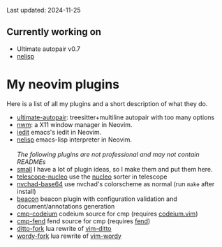 Last updated: 2024-11-25
## Currently working on
+ Ultimate autopair v0.7
+ [nelisp](https://github.com/altermo/nelisp)
<!-- Nothing. -->
<!--#### Neovim wayland window manager
Currently I still have not got a singular window to display. The project is currently using wlroots. When the project is complete, it will replace the existing [nxwm](https://github.com/altermo/nxwm) repository, and the repository will be renamed to `nwm`(Neovim window manager). The progress on this is slow, as I have no idea what I'm doing. \
Current status: still have no window displayed on screen and random crashes-->
# My neovim plugins
Here is a list of all my plugins and a short description of what they do.
+ [ultimate-autopair](https://github.com/altermo/ultimate-autopair.nvim): treesitter+multiline autopair with too many options
+ [nwm](https://github.com/altermo/nwm): a X11 window manager in Neovim.
+ [iedit](https://github.com/altermo/iedit.nvim) emacs's iedit in Neovim.
+ [nelisp](https://github.com/altermo/nelisp) emacs-lisp interpreter in Neovim. \
  \
  *The following plugins are not professional and may not contain READMEs*
+ [small](https://github.com/altermo/small.nvim) I have a lot of plugin ideas, so I make them and put them here.
+ [telescope-nucleo](https://github.com/altermo/telescope-nucleo-sorter.nvim) use the [nucleo](https://github.com/helix-editor/nucleo) sorter in telescope
+ [nvchad-base64](https://github.com/altermo/base46-fork) use nvchad's colorscheme as normal (run `make` after install)
+ [beacon](https://github.com/altermo/beacon.nvim) beacon plugin with configuration validation and document/annotations generation
+ [cmp-codeium](https://github.com/altermo/cmp-codeium) codeium source for cmp (requires [codeium.vim](https://github.com/exafunction/codeium.vim))
+ [cmp-fend](https://github.com/altermo/cmp-fend) fend source for cmp (requires [fend](https://github.com/printfn/fend))
+ [ditto-fork](https://github.com/altermo/vim-ditto-fork) lua rewrite of [vim-ditto](https://github.com/dbmrq/vim-ditto)
+ [wordy-fork](https://github.com/altermo/vim-wordy-fork) lua rewrite of [vim-wordy](https://github.com/altermo/vim-wordy-fork)
